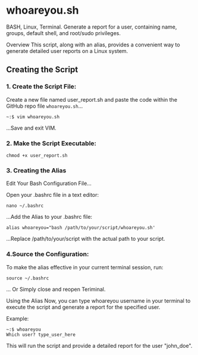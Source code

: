 # whoareyou.sh
BASH, Linux, Terminal. Generate a report for a user, containing name, groups, default shell, and root/sudo privileges.

Overview
This script, along with an alias, provides a convenient way to generate detailed user reports on a Linux system.

## Creating the Script
### 1. Create the Script File:
Create a new file named user_report.sh and paste the code within the GitHub repo file `whoareyou.sh`...
```
~:$ vim whoareyou.sh
```
...Save and exit VIM.

### 2. Make the Script Executable:
```
chmod +x user_report.sh
```

### 3. Creating the Alias
Edit Your Bash Configuration File...

Open your .bashrc file in a text editor:
```
nano ~/.bashrc
```
...Add the Alias to your .bashrc file:
```
alias whoareyou="bash /path/to/your/script/whoareyou.sh'
```
...Replace /path/to/your/script with the actual path to your script.

### 4.Source the Configuration:
To make the alias effective in your current terminal session, run:
```
source ~/.bashrc
```
... Or Simply close and reopen Teriminal.

Using the Alias
Now, you can type whoareyou username in your terminal to execute the script and generate a report for the specified user.

Example:

```
~:$ whoareyou
Which user? type_user_here
```

This will run the script and provide a detailed report for the user "john_doe".
